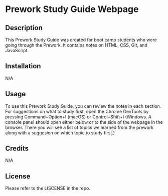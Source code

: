 # Prework Study Guide Webpage

## Description

This Prework Study Guide was created for boot camp students who were going through the Prework. It contains notes on HTML, CSS, Git, and JavaScript.

## Installation

N/A
## Usage

To use this Prework Study Guide, you can review the notes in each section. For suggestions on what to study first, open the Chrome DevTools by pressing Command+Option+I (macOS) or Control+Shift+I (Windows. A console panel should open either below or to the side of the webpage in the browser. There you will see a list of topics we learned from the prework along with a suggesion on which topic to study first.)

## Credits

N/A

## License

Please refer to the LISCENSE in the repo.


